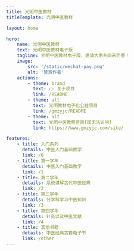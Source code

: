 ```yaml
---
title: 光明中医教材
titleTemplate: 光明中医教材

layout: home

hero:
    name: 光明中医教材
    text: 光明中医教材电子版
    tagline: 光明中医教材电子版，邀请大家共同来完善！
    image:
        src: '/static/wechat-pay.png'
        alt: '赞赏作者'
    actions:
        - theme: brand
          text: 👉 关于项目
          link: /README
        - theme: alt
          text: 光明教材电子化公益项目
          link: /gmzyjc/README
        - theme: alt
          text: 光明中医教程官网[现无法访问]
          link: https://www.gmzyjc.com/site/

features:
    - title: 入门系列
      details: 中医入门基础教学
      link: /0
    - title: 第一学年
      details: 中医入门基础教学
      link: /1
    - title: 第二学年
      details: 系统讲解古代中医经典
      link: /2
    - title: 第三学年
      details: 分学科学习中医知识
      link: /3
    - title: 第四学年
      details: 针灸以及中医文献
      link: /4
    - title: 其他书籍
      details: 中医经典古籍电子书
      link: /other
---
```

